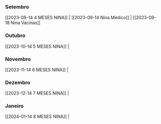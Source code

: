 ### Setembro

[[2023-09-14 4 MESES NINA]] | [[2023-09-14 Nina Médico]] | [[2023-09-18 Nina Vacinas]]

### Outubro

[[2023-10-14 5 MESES NINA]] | 

### Novembro

[[2023-11-14 6 MESES NINA]] |

### Dezembro

[[2023-12-14 7 MESES NINA]] |

### Janeiro

[[2024-01-14 8 MESES NINA]] |